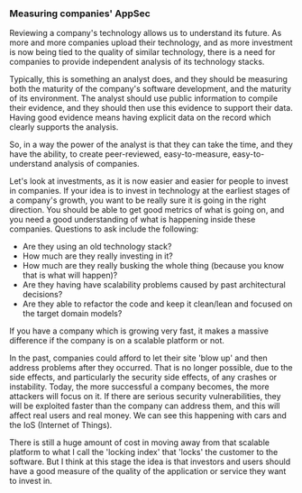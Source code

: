 ### Measuring companies' AppSec

Reviewing a company's technology allows us to understand its future. As more and more companies upload their technology, and as more investment is now being tied to the quality of similar technology, there is a need for companies to provide independent analysis of its technology stacks.

Typically, this is something an analyst does, and they should be measuring both the maturity of the company's software development, and the maturity of its environment. The analyst should use public information to compile their evidence, and they should then use this evidence to support their data. Having good evidence means having explicit data on the record which clearly supports the analysis. 

So, in a way the power of the analyst is that they can take the time, and they have the ability, to create peer-reviewed, easy-to-measure, easy-to-understand analysis of companies.

Let's look at investments, as it is now easier and easier for people to invest in companies. If your idea is to invest in technology at the earliest stages of a company's growth, you want to be really sure it is going in the right direction. You should be able to get good metrics of what is going on, and you need a good understanding of what is happening inside these companies. Questions to ask include the following:

 - Are they using an old technology stack?
 - How much are they really investing in it?
 - How much are they really busking the whole thing (because you know that is what will happen)?
 - Are they having have scalability problems caused by past architectural decisions?
 - Are they able to refactor the code and keep it clean/lean and focused on the target domain models?
 
If you have a company which is growing very fast, it makes a massive difference if the company is on a scalable platform or not. 

In the past, companies could afford to let their site 'blow up' and then address problems after they occurred. That is no longer possible, due to the side effects, and particularly the security side effects, of any crashes or instability. Today, the more successful a company becomes, the more attackers will focus on it. If there are serious security vulnerabilities, they will be exploited faster than the company can address them, and this will affect real users and real money. We can see this happening with cars and the IoS (Internet of Things).
 
There is still a huge amount of cost in moving away from that scalable platform to what I call the 'locking index' that 'locks' the customer to the software. But I think at this stage the idea is that investors and users should have a good measure of the quality of the application or service they want to invest in.

